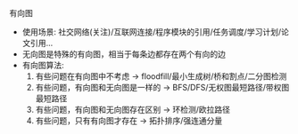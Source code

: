 有向图

* 使用场景: 社交网络(关注)/互联网连接/程序模块的引用/任务调度/学习计划/论文引用...
* 无向图是特殊的有向图，相当于每条边都存在两个有向的边
* 有向图算法:
    1) 有些问题在有向图中不考虑 -> floodfill/最小生成树/桥和割点/二分图检测
    2) 有些问题，有向图和无向图是一样的 -> BFS/DFS/无权图最短路径/带权图最短路径
    3) 有些问题，有向图和无向图存在区别 -> 环检测/欧拉路径
    4) 有些问题，只有有向图才存在 -> 拓扑排序/强连通分量